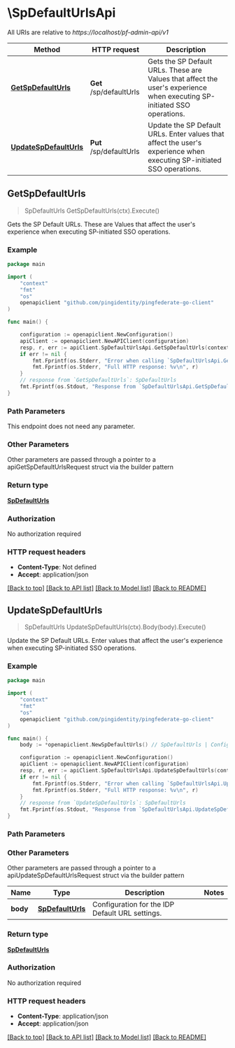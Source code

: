 # \SpDefaultUrlsApi

All URIs are relative to *https://localhost/pf-admin-api/v1*

Method | HTTP request | Description
------------- | ------------- | -------------
[**GetSpDefaultUrls**](SpDefaultUrlsApi.md#GetSpDefaultUrls) | **Get** /sp/defaultUrls | Gets the SP Default URLs. These are Values that affect the user&#39;s experience when executing SP-initiated SSO operations.
[**UpdateSpDefaultUrls**](SpDefaultUrlsApi.md#UpdateSpDefaultUrls) | **Put** /sp/defaultUrls | Update the SP Default URLs. Enter values that affect the user&#39;s experience when executing SP-initiated SSO operations.



## GetSpDefaultUrls

> SpDefaultUrls GetSpDefaultUrls(ctx).Execute()

Gets the SP Default URLs. These are Values that affect the user's experience when executing SP-initiated SSO operations.

### Example

```go
package main

import (
    "context"
    "fmt"
    "os"
    openapiclient "github.com/pingidentity/pingfederate-go-client"
)

func main() {

    configuration := openapiclient.NewConfiguration()
    apiClient := openapiclient.NewAPIClient(configuration)
    resp, r, err := apiClient.SpDefaultUrlsApi.GetSpDefaultUrls(context.Background()).Execute()
    if err != nil {
        fmt.Fprintf(os.Stderr, "Error when calling `SpDefaultUrlsApi.GetSpDefaultUrls``: %v\n", err)
        fmt.Fprintf(os.Stderr, "Full HTTP response: %v\n", r)
    }
    // response from `GetSpDefaultUrls`: SpDefaultUrls
    fmt.Fprintf(os.Stdout, "Response from `SpDefaultUrlsApi.GetSpDefaultUrls`: %v\n", resp)
}
```

### Path Parameters

This endpoint does not need any parameter.

### Other Parameters

Other parameters are passed through a pointer to a apiGetSpDefaultUrlsRequest struct via the builder pattern


### Return type

[**SpDefaultUrls**](SpDefaultUrls.md)

### Authorization

No authorization required

### HTTP request headers

- **Content-Type**: Not defined
- **Accept**: application/json

[[Back to top]](#) [[Back to API list]](../README.md#documentation-for-api-endpoints)
[[Back to Model list]](../README.md#documentation-for-models)
[[Back to README]](../README.md)


## UpdateSpDefaultUrls

> SpDefaultUrls UpdateSpDefaultUrls(ctx).Body(body).Execute()

Update the SP Default URLs. Enter values that affect the user's experience when executing SP-initiated SSO operations.

### Example

```go
package main

import (
    "context"
    "fmt"
    "os"
    openapiclient "github.com/pingidentity/pingfederate-go-client"
)

func main() {
    body := *openapiclient.NewSpDefaultUrls() // SpDefaultUrls | Configuration for the IDP Default URL settings.

    configuration := openapiclient.NewConfiguration()
    apiClient := openapiclient.NewAPIClient(configuration)
    resp, r, err := apiClient.SpDefaultUrlsApi.UpdateSpDefaultUrls(context.Background()).Body(body).Execute()
    if err != nil {
        fmt.Fprintf(os.Stderr, "Error when calling `SpDefaultUrlsApi.UpdateSpDefaultUrls``: %v\n", err)
        fmt.Fprintf(os.Stderr, "Full HTTP response: %v\n", r)
    }
    // response from `UpdateSpDefaultUrls`: SpDefaultUrls
    fmt.Fprintf(os.Stdout, "Response from `SpDefaultUrlsApi.UpdateSpDefaultUrls`: %v\n", resp)
}
```

### Path Parameters



### Other Parameters

Other parameters are passed through a pointer to a apiUpdateSpDefaultUrlsRequest struct via the builder pattern


Name | Type | Description  | Notes
------------- | ------------- | ------------- | -------------
 **body** | [**SpDefaultUrls**](SpDefaultUrls.md) | Configuration for the IDP Default URL settings. | 

### Return type

[**SpDefaultUrls**](SpDefaultUrls.md)

### Authorization

No authorization required

### HTTP request headers

- **Content-Type**: application/json
- **Accept**: application/json

[[Back to top]](#) [[Back to API list]](../README.md#documentation-for-api-endpoints)
[[Back to Model list]](../README.md#documentation-for-models)
[[Back to README]](../README.md)

